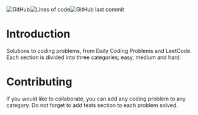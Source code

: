 <img alt="GitHub" src="https://img.shields.io/github/license/isakurbanov744/pathfinding-visualizer"><img alt="Lines of code" src="https://img.shields.io/tokei/lines/github/isakurbanov744/coding-problems"><img alt="GitHub last commit" src="https://img.shields.io/github/last-commit/isakurbanov744/coding-problems">


# Introduction
Solutions to coding problems, from Daily Coding Problems and LeetCode. Each section is divided into three categories; easy, medium and hard.

# Contributing
If you would like to collaborate, you can add any coding problem to any category. Do not forget to add tests section to each problem solved.